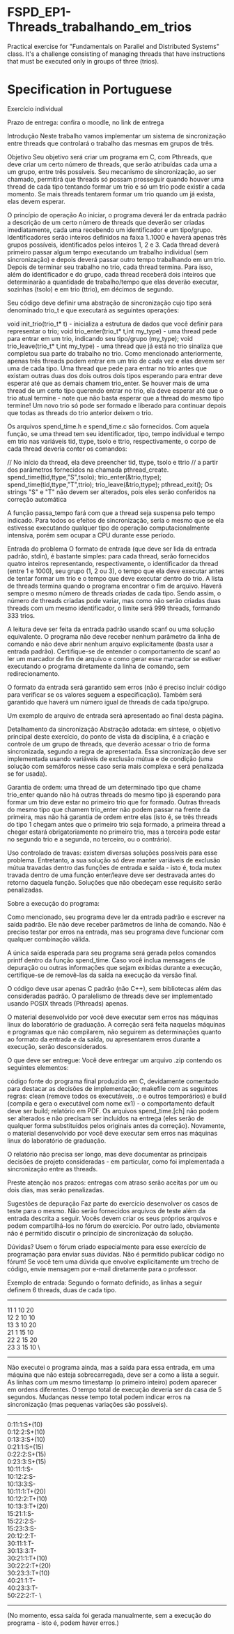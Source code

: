 # FSPD_EP1-Threads_trabalhando_em_trios
Practical exercise for "Fundamentals on Parallel and Distributed Systems" class. It's a challenge consisting of managing threads that have instructions that must be executed only in groups of three (trios).

# Specification in Portuguese
Exercício individual

Prazo de entrega: confira o moodle, no link de entrega

Introdução
Neste trabalho vamos implementar um sistema de sincronização entre threads que controlará o trabalho das mesmas em grupos de três.

Objetivo
Seu objetivo será criar um programa em C, com Pthreads, que deve criar um certo número de threads, que serão atribuídas cada uma a um grupo, entre três possíveis. Seu mecanismo de sincronização, ao ser chamado, permitirá que threads só possam prosseguir quando houver uma thread de cada tipo tentando formar um trio e só um trio pode existir a cada momento. Se mais threads tentarem formar um trio quando um já exista, elas devem esperar.

O princípio de operação
Ao iniciar, o programa deverá ler da entrada padrão a descrição de um certo número de threads que deverão ser criadas imediatamente, cada uma recebendo um identificador e um tipo/grupo. Identificadores serão inteiros definidos na faixa 1..1000 e haverá apenas três grupos possíveis, identificados pelos inteiros 1, 2 e 3. Cada thread deverá primeiro passar algum tempo executando um trabalho individual (sem sincronização) e depois deverá passar outro tempo trabalhando em um trio. Depois de terminar seu trabalho no trio, cada thread termina. Para isso, além do identificador e do grupo, cada thread receberá dois inteiros que determinarão a quantidade de trabalho/tempo que elas deverão executar, sozinhas (tsolo) e em trio (ttrio), em décimos de segundo.

Seu código deve definir uma abstração de sincronização cujo tipo será denominado trio_t e que executará as seguintes operações:

void init_trio(trio_t* t) - inicializa a estrutura de dados que você definir para representar o trio;
void trio_enter(trio_t* t,int my_type) - uma thread pede para entrar em um trio, indicando seu tipo/grupo (my_type);
void trio_leave(trio_t* t,int my_type) - uma thread que já está no trio sinaliza que completou sua parte do trabalho no trio.
Como mencionado anteriormente, apenas três threads podem entrar em um trio de cada vez e elas devem ser uma de cada tipo. Uma thread que pede para entrar no trio antes que existam outras duas dos dois outros dois tipos esperando para entrar deve esperar até que as demais chamem trio_enter. Se houver mais de uma thread de um certo tipo querendo entrar no trio, ela deve esperar até que o trio atual termine - note que não basta esperar que a thread do mesmo tipo termine! Um novo trio só pode ser formado e liberado para continuar depois que todas as threads do trio anterior deixem o trio.

Os arquivos spend_time.h e spend_time.c são fornecidos. Com aquela função, se uma thread tem seu identificador, tipo, tempo individual e tempo em trio nas variáveis tid, ttype, tsolo e ttrio, respectivamente, o corpo de cada thread deveria conter os comandos:

// No início da thread, ela deve preencher tid, ttype, tsolo e ttrio
//    a partir dos parâmetros fornecidos na chamada pthread_create.
  spend_time(tid,ttype,"S",tsolo);
  trio_enter(&trio,ttype);
  spend_time(tid,ttype,"T",ttrio);
  trio_leave(&trio,ttype);
  pthread_exit();
Os strings "S" e "T" não devem ser alterados, pois eles serão conferidos na correção automática

A função passa_tempo fará com que a thread seja suspensa pelo tempo indicado. Para todos os efeitos de sincronização, seria o mesmo que se ela estivesse executando qualquer tipo de operação computacionalmente intensiva, porém sem ocupar a CPU durante esse período.

Entrada do problema
O formato de entrada (que deve ser lida da entrada padrão, stdin), é bastante simples: para cada thread, serão fornecidos quatro inteiros representando, respectivamente, o identificador da thread (entre 1 e 1000), seu grupo (1, 2 ou 3), o tempo que ela deve executar antes de tentar formar um trio e o tempo que deve executar dentro do trio. A lista de threads termina quando o programa encontrar o fim de arquivo. Haverá sempre o mesmo número de threads criadas de cada tipo. Sendo assim, o número de threads criadas pode variar, mas como não serão criadas duas threads com um mesmo identificador, o limite será 999 threads, formando 333 trios.

A leitura deve ser feita da entrada padrão usando scanf ou uma solução equivalente. O programa não deve receber nenhum parâmetro da linha de comando e não deve abrir nenhum arquivo explicitamente (basta usar a entrada padrão). Certifique-se de entender o comportamento de scanf ao ler um marcador de fim de arquivo e como gerar esse marcador se estiver executando o programa diretamente da linha de comando, sem redirecionamento.

O formato da entrada será garantido sem erros (não é preciso incluir código para verificar se os valores seguem a especificação).  Também será garantido que haverá um número igual de threads de cada tipo/grupo.

Um exemplo de arquivo de entrada será apresentado ao final desta página.

Detalhamento da sincronização
Abstração adotada: em síntese, o objetivo principal deste exercício, do ponto de vista da disciplina, é a criação e controle de um grupo de threads, que deverão acessar o trio de forma sincronizada, segundo a regra de apresentada. Essa sincronização deve ser implementada usando variáveis de exclusão mútua e de condição (uma solução com semáforos nesse caso seria mais complexa e será penalizada se for usada).

Garantia de ordem: uma thread de um determinado tipo que chame trio_enter quando não há outras threads do mesmo tipo já esperando para formar um trio deve estar no primeiro trio que for formado. Outras threads do mesmo tipo que chamem trio_enter não podem passar na frente da primeira, mas não há garantia de ordem entre elas (isto é, se três threads do tipo 1 chegam antes que o primeiro trio seja formado, a primeira thread a chegar estará obrigatoriamente no primeiro trio, mas a terceira pode estar no segundo trio e a segunda, no terceiro, ou o contrário).

Uso controlado de travas: existem diversas soluções possíveis para esse problema. Entretanto, a sua solução só deve manter variáveis de exclusão mútua travadas dentro das funções de entrada e saída - isto é, toda mutex travada dentro de uma função enter/leave deve ser destravada antes do retorno daquela função. Soluções que não obedeçam esse requisito serão penalizadas.

Sobre a execução do programa:

Como mencionado, seu programa deve ler da entrada padrão e escrever na saída padrão. Ele não deve receber parâmetros de linha de comando. Não é preciso testar por erros na entrada, mas seu programa deve funcionar com qualquer combinação válida.

A única saída esperada para seu programa será gerada pelos comandos printf dentro da função spend_time. Caso você inclua mensagens de depuração ou outras informações que sejam exibidas durante a execução, certifique-se de removê-las da saída na execução da versão final.

O código deve usar apenas C padrão (não C++), sem bibliotecas além das consideradas padrão. O paralelismo de threads deve ser implementado usando POSIX threads (Pthreads) apenas.

O material desenvolvido por você deve executar sem erros nas máquinas linux do laboratório de graduação. A correção será feita naquelas máquinas e programas que não compilarem, não seguirem as determinações quanto ao formato da entrada e da saída, ou apresentarem erros durante a execução, serão desconsiderados.

O que deve ser entregue:
Você deve entregar um arquivo .zip contendo os seguintes elementos:

código fonte do programa final produzido em C, devidamente comentado para destacar as decisões de implementação;
makefile com as seguintes regras: clean (remove todos os executáveis, .o e outros temporários) e build (compila e gera o executável com nome ex1) - o comportamento default deve ser build;
relatório em PDF.
Os arquivos spend_time.[ch] não podem ser alterados e não precisam ser incluídos na entrega (eles serão de qualquer forma substituídos pelos originais antes da correção). Novamente, o material desenvolvido por você deve executar sem erros nas máquinas linux do laboratório de graduação.

O relatório não precisa ser longo, mas deve documentar as principais decisões de projeto consideradas - em particular, como foi implementada a sincronização entre as threads.

Preste atenção nos prazos: entregas com atraso serão aceitas por um ou dois dias, mas serão penalizadas.

Sugestões de depuração
Faz parte do exercício desenvolver os casos de teste para o mesmo. Não serão fornecidos arquivos de teste além da entrada descrita a seguir. Vocês devem criar os seus próprios arquivos e podem compartilhá-los no fórum do exercício. Por outro lado, obviamente não é permitido discutir o princípio de sincronização da solução.

Dúvidas?
Usem o fórum criado especialmente para esse exercício de programação para enviar suas dúvidas. Não é permitido publicar código no fórum! Se você tem uma dúvida que envolve explicitamente um trecho de código, envie mensagem por e-mail diretamente para o professor.

Exemplo de entrada:
Segundo o formato definido, as linhas a seguir definem 6 threads, duas de cada tipo.

_____________
11 1 10 20 \
12 2 10 10 \
13 3 10 20 \
21 1 15 10 \
22 2 15 20 \
23 3 15 10 \
_____________

Não executei o programa ainda, mas a saída para essa entrada, em uma máquina que não esteja sobrecarregada, deve ser a como a lista a seguir. As linhas com um mesmo timestamp (o primeiro inteiro) podem aparecer em ordens diferentes. O tempo total de execução deveria ser da casa de 5 segundos. Mudanças nesse tempo total podem indicar erros na sincronização (mas pequenas variações são possíveis).

-------------
0:11:1:S+(10) \
0:12:2:S+(10) \
0:13:3:S+(10) \
0:21:1:S+(15) \
0:22:2:S+(15) \
0:23:3:S+(15) \
10:11:1:S- \
10:12:2:S- \
10:13:3:S- \
10:11:1:T+(20) \
10:12:2:T+(10) \
10:13:3:T+(20) \
15:21:1:S- \
15:22:2:S- \
15:23:3:S- \
20:12:2:T- \
30:11:1:T- \
30:13:3:T- \
30:21:1:T+(10) \
30:22:2:T+(20) \
30:23:3:T+(10) \
40:21:1:T- \
40:23:3:T- \
50:22:2:T- \

------------
(No momento, essa saída foi gerada manualmente, sem a execução do programa - isto é, podem haver erros.)